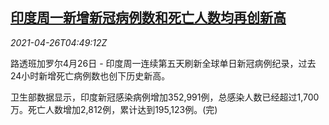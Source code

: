 <!--1619413263000-->
[印度周一新增新冠病例数和死亡人数均再创新高](https://cn.reuters.com/article/india-monday-covid-infections-0426-idCNKBS2CD0DD)
------

<div><i>2021-04-26T04:49:12Z</i></div><p>路透班加罗尔4月26日 - 印度周一连续第五天刷新全球单日新冠病例纪录，过去24小时新增死亡病例数也创下历史新高。</p><p>卫生部数据显示，印度新冠感染病例增加352,991例，总感染人数已经超过1,700万。死亡人数增加2,812例，累计达到195,123例。(完)</p>
